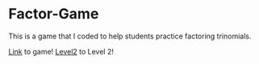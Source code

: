 # Factor-Game

This is a game that I coded to help students practice factoring trinomials.

[Link](https://ahhhhmmm.github.io/Factor-Game/factorgame.html) to game!
[Level2](https://ahhhhmmm.github.io/Factor-Game/factorgame-lvl2.html) to Level 2!